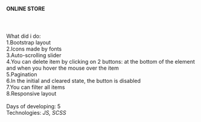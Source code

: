 <b>ONLINE STORE</b>
#
<br>What did i do:
<br>1.Bootstrap layout
<br>2.Icons made by fonts
<br>3.Auto-scrolling slider
<br>4.You can delete item by clicking on 2 buttons: at the bottom of the element and when you hover the mouse over the item
<br>5.Pagination
<br>6.In the initial and cleared state, the button is disabled
<br>7.You can filter all items
<br>8.Responsive layout
<br>
<br>Days of developing: 5
<br>Technologies: <i> JS, SCSS</i>
